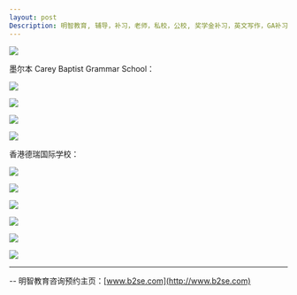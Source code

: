```yaml
---
layout: post
Description: 明智教育, 辅导，补习，老师，私校，公校, 奖学金补习，英文写作，GA补习辅导，大学选择，工作规划，从业规划，天才儿童是浮云，澳洲学生挫折教育，儿童空间推理，空间理解能力， 自我观对学习成绩的影响，ATAR 成绩，学校排名局限性，学校 VCE 排名 谬误，学校 VCE 排名错误, 香港德瑞国际学校 介绍 比较, 澳洲 墨尔本 Carey，Scholarship Tutoring, General Ability, Numerical Reasoning, Verbal Reasoning Tutoring, Writing, Universities Selection, Career Education, Career Advisors, Guidance, Melbourne Private Schools, Selective Schools, Writing tutoring, Interviews tutoring, Resume Writing, Spatial skills, Failures help gifted children，Critical and creative thinking involves reasoning, using and analysing evidence, and applying knowledge to find creative solutions to complex problems；Verbal Reasoning, Decision Making, Quantitative Reasoning, Abstract Reasoning, Situational Judgement, self-concept and school results, school marks, gender differences in STEM subjects, Hong Kong GSIS German Swiss International School, Carey Baptist Grammar School comparison, 香港国际学校，澳洲 澳大利亚 学校 留学比较
---
```


![](https://farm8.staticflickr.com/7923/46418180102_4a94d53c6e_o.jpg)

墨尔本 Carey Baptist Grammar School：

![](https://farm8.staticflickr.com/7844/44652268810_84215566d9_o.jpg)

![](https://farm5.staticflickr.com/4862/46418225882_fec933a9fe_o.jpg)

![](https://farm5.staticflickr.com/4911/46469246781_446e8afe39_o.jpg)

![](https://farm5.staticflickr.com/4831/45556191165_493345f445_o.jpg)

香港德瑞国际学校：

![](https://farm5.staticflickr.com/4899/45745687174_37a81e055e_o.jpg)

![](https://farm8.staticflickr.com/7839/44652277340_e476382c93_o.jpg)

![](https://farm5.staticflickr.com/4876/31529358377_f179cffbdb_o.jpg)

![](https://farm5.staticflickr.com/4869/45556434905_a327bdddfd_o.jpg)

![](https://farm8.staticflickr.com/7911/31529357917_a39d0ec04b_o.jpg)

![](https://farm8.staticflickr.com/7831/46418226542_18870c1c6f_o.jpg)

	
--------
-- 明智教育咨询预约主页：[www.b2se.com](http://www.b2se.com)

